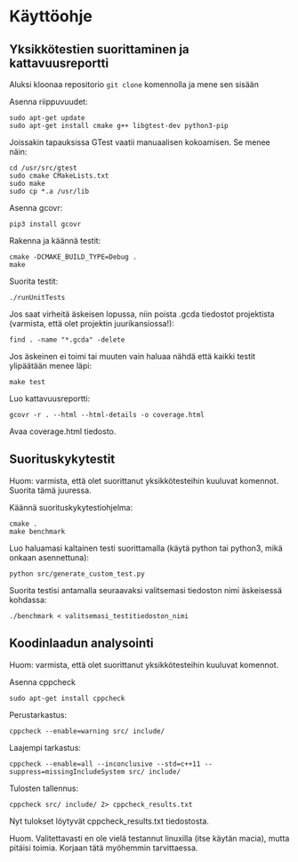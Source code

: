 # Käyttöohje

## Yksikkötestien suorittaminen ja kattavuusreportti

Aluksi kloonaa repositorio `git clone` komennolla ja mene sen sisään

Asenna riippuvuudet:
```
sudo apt-get update
sudo apt-get install cmake g++ libgtest-dev python3-pip
```

Joissakin tapauksissa GTest vaatii manuaalisen kokoamisen. Se menee näin:
```
cd /usr/src/gtest
sudo cmake CMakeLists.txt
sudo make
sudo cp *.a /usr/lib
```

Asenna gcovr:
```
pip3 install gcovr
```

Rakenna ja käännä testit:
```
cmake -DCMAKE_BUILD_TYPE=Debug .
make
```

Suorita testit:
```
./runUnitTests
```

Jos saat virheitä äskeisen lopussa, niin poista .gcda tiedostot projektista (varmista, että olet projektin juurikansiossa!):
```
find . -name "*.gcda" -delete
```

Jos äskeinen ei toimi tai muuten vain haluaa nähdä että kaikki testit ylipäätään menee läpi:
```
make test
```

Luo kattavuusreportti:
```
gcovr -r . --html --html-details -o coverage.html
```

Avaa coverage.html tiedosto.

## Suorituskykytestit
Huom: varmista, että olet suorittanut yksikkötesteihin kuuluvat komennot. Suorita tämä juuressa.

Käännä suorituskykytestiohjelma:
```
cmake .
make benchmark
```

Luo haluamasi kaltainen testi suorittamalla (käytä python tai python3, mikä onkaan asennettuna):
```
python src/generate_custom_test.py
```

Suorita testisi antamalla seuraavaksi valitsemasi tiedoston nimi äskeisessä kohdassa:
```
./benchmark < valitsemasi_testitiedoston_nimi
```

## Koodinlaadun analysointi
Huom: varmista, että olet suorittanut yksikkötesteihin kuuluvat komennot.

Asenna cppcheck
```
sudo apt-get install cppcheck
```

Perustarkastus:
```
cppcheck --enable=warning src/ include/
```

Laajempi tarkastus:
```
cppcheck --enable=all --inconclusive --std=c++11 --suppress=missingIncludeSystem src/ include/
```

Tulosten tallennus:
```
cppcheck src/ include/ 2> cppcheck_results.txt
```

Nyt tulokset löytyvät cppcheck_results.txt tiedostosta.

Huom. Valitettavasti en ole vielä testannut linuxilla (itse käytän macia), mutta pitäisi toimia. Korjaan tätä myöhemmin tarvittaessa.
